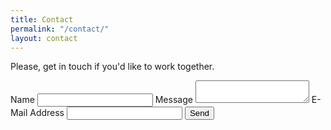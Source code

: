 ```yaml
---
title: Contact
permalink: "/contact/"
layout: contact
---
```


<div class="container narrow">
    <p id="contact-message">Please, get in touch if you'd like to work together.</p>
    <form id="contact-form" action="//formspree.io/laura@lauralechner.com"
                            method="POST">
        <label for="name">Name</label>
        <input type="text" name="name" id="name" required>
        <label for="message">Message</label>
        <textarea type="text" name="message" id="message" required></textarea>
        <label for="email">E-Mail Address</label>
        <input type="email" name="_replyto" id="email" required>
        <input type="hidden" name="_next" value="/#contact-form" />
        <input type="text" name="_gotcha" style="display:none" />
        <input type="submit" value="Send">
    </form>
</div>
